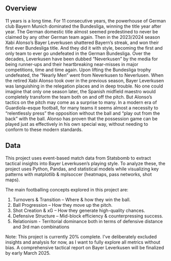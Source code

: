 ## Overview
11 years is a long time. For 11 consecutive years, the powerhouse of German club Bayern Munich dominated the Bundesliga, winning the title year after year. The German domestic title almost seemed predestined to never be claimed by any other German team again. 
Then in the 2023/2024 season Xabi Alonso’s Bayer Leverkusen shattered Bayern’s streak, and won their first ever Bundesliga title. And they did it with style, becoming the first and only team to ever go undefeated in the German Bundesliga. Over the decades, 
Leverkusen have been dubbed “Neverkusen” by the media for being runner-ups and their heartbreaking near-misses in major competitions, time and time again. Upon lifting the Bundesliga trophy undefeated,  the “Nearly Men” went from Neverkusen to Neverlusen. 
When the retired Xabi Alonso took over in the previous season, Bayer Leverkusen was languishing in the relegation places and in deep trouble. No one could imagine that only one season later, the Spanish midfield maestro would completely transform the team both 
on and off the pitch. But Alonso’s tactics on the pitch may come as a surprise to many. In a modern era of Guardiola-esque football, for many teams it seems almost a necessity to “relentlessly press” the opposition without the ball and “play out from the back” 
with the ball. Alonso has proven that the possession game can be played just as effectively in his own special way, without needing to conform to these modern standards.

## Data
This project uses event-based match data from Statsbomb to extract tactical insights into Bayer Leverkusen’s playing style. To analyze these, the project uses Python, Pandas, and statistical models while visualizing key patterns with matplotlib & mplsoccer (heatmaps, pass networks, shot maps). 

The main footballing concepts explored in this project are:
1) Turnovers & Transition – Where & how they win the ball.
2) Ball Progression – How they move up the pitch.
3) Shot Creation & xG – How they generate high-quality chances.
4) Defensive Structure – Mid-block efficiency & counterpressing success.
5) Relationism - Territorial dominance both in terms of defensive distance and 3rd man combinations

Note: This project is currently 20% complete. I've deliberately excluded insights and analysis for now, as I want to fully explore all metrics without bias. A comprehensive tactical report on Bayer Leverkusen will be finalized by early March 2025.
